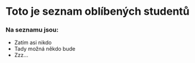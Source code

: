 # Toto je seznam oblíbených studentů

### Na seznamu jsou:

- Zatím asi nikdo
- Tady možná někdo bude
- Zzz...
